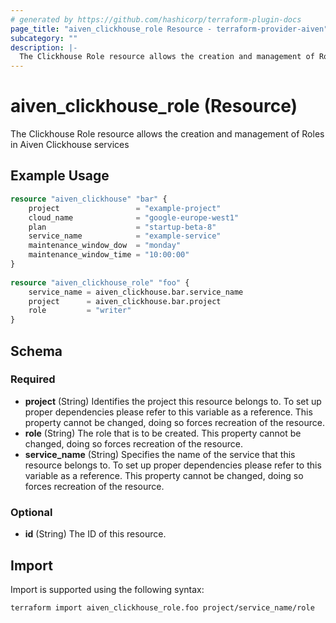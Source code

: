 ```yaml
---
# generated by https://github.com/hashicorp/terraform-plugin-docs
page_title: "aiven_clickhouse_role Resource - terraform-provider-aiven"
subcategory: ""
description: |-
  The Clickhouse Role resource allows the creation and management of Roles in Aiven Clickhouse services
---
```


# aiven_clickhouse_role (Resource)

The Clickhouse Role resource allows the creation and management of Roles in Aiven Clickhouse services

## Example Usage

```terraform
resource "aiven_clickhouse" "bar" {
    project                 = "example-project"
    cloud_name              = "google-europe-west1"
    plan                    = "startup-beta-8"
    service_name            = "example-service"
    maintenance_window_dow  = "monday"
    maintenance_window_time = "10:00:00"
}
			
resource "aiven_clickhouse_role" "foo" {
    service_name = aiven_clickhouse.bar.service_name
    project      = aiven_clickhouse.bar.project
    role         = "writer"
}
```

<!-- schema generated by tfplugindocs -->
## Schema

### Required

- **project** (String) Identifies the project this resource belongs to. To set up proper dependencies please refer to this variable as a reference. This property cannot be changed, doing so forces recreation of the resource.
- **role** (String) The role that is to be created. This property cannot be changed, doing so forces recreation of the resource.
- **service_name** (String) Specifies the name of the service that this resource belongs to. To set up proper dependencies please refer to this variable as a reference. This property cannot be changed, doing so forces recreation of the resource.

### Optional

- **id** (String) The ID of this resource.

## Import

Import is supported using the following syntax:

```shell
terraform import aiven_clickhouse_role.foo project/service_name/role
```
